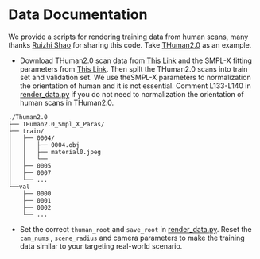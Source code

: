 # Data Documentation

We provide a scripts for rendering training data from human scans, many thanks [Ruizhi Shao](https://dsaurus.github.io/saurus/) for sharing this code. Take [THuman2.0](https://github.com/ytrock/THuman2.0-Dataset) as an example. 

- Download THuman2.0 scan data from [This Link](https://github.com/ytrock/THuman2.0-Dataset) and the SMPL-X fitting parameters from [This Link](https://drive.google.com/file/d/1rnkGomScq3yxyM9auA-oHW6m_OJ5mlGL/view?usp=sharing). Then spilt the THuman2.0 scans into train set and validation set. We use theSMPL-X parameters to normalization the orientation of human and it is not essential. Comment L133-L140 in [render_data.py](render_data.py#L133-L140) if you do not need to normalization the orientation of human scans in THuman2.0.
```
./Thuman2.0
├── THuman2.0_Smpl_X_Paras/
├── train/
│   ├── 0004/
│   │   ├── 0004.obj
│   │   ├── material0.jpeg
│   │   └── 
│   ├── 0005
│   ├── 0007
│   └── ...
└──val
    ├── 0000
    ├── 0001
    ├── 0002
    └── ...
```

- Set the correct ```thuman_root``` and ```save_root``` in [render_data.py](render_data.py#L214-L215). Reset the ```cam_nums``` , ```scene_radius``` and camera parameters to make the training data similar to your targeting real-world scenario.
